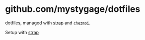 # github.com/mystygage/dotfiles

dotfiles, managed with [strap](https://github.com/MikeMcQuaid/strap) and [`chezmoi`](https://github.com/twpayne/chezmoi).

Setup with [strap](https://strap.mikemcquaid.com/)
